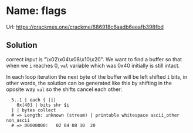 
  # Name: flags
  Url: https://crackmes.one/crackme/686918c6aadb6eeafb398fbd

  ## Solution
  correct input is "\x02\x04\x08\x10\x20".
  We want to find a buffer so that when we `i` reaches 0,
  `val` variable which was 0x40 initially is still intact.

  In each loop iteration the next byte of the buffer will be
  left shifted `i` bits, in other words, the solution can be
  generated like this by shifting in the oposite way `val` so
  the shifts cancel each other:

  ```nu
    5..1 | each { |i|
      0x[40] | bits shr $i
    } | bytes collect 
    # => Length: unknown (stream) | printable whitespace ascii_other non_ascii
    # => 00000000:   02 04 08 10  20
```  
